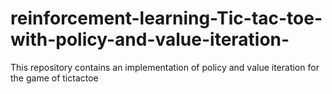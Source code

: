 # reinforcement-learning-Tic-tac-toe-with-policy-and-value-iteration-

This repository contains an implementation of policy and value iteration for the game of tictactoe
